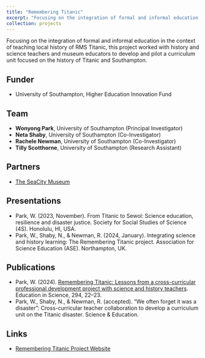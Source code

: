 ```yaml
---
title: "Remembering Titanic"
excerpt: "Focusing on the integration of formal and informal education in the context of teaching local history of RMS Titanic, this project worked with history and science teachers and museum educators to develop and pilot a curriculum unit focused on the history of Titanic and Southampton. <br/><br/><img src='/images/titanic.jpg' width='400'>"
collection: projects
---
```


Focusing on the integration of formal and informal education in the context of teaching local history of RMS Titanic, this project worked with history and science teachers and museum educators to develop and pilot a curriculum unit focused on the history of Titanic and Southampton.

## Funder <br/>
* University of Southampton, Higher Education Innovation Fund

## Team <br/>
* **Wonyong Park**, University of Southampton (Principal Investigator) <br/>
* **Neta Shaby**, University of Southampton (Co-Investigator) <br/>
* **Rachele Newman**, University of Southampton (Co-Investigator) <br/>
* **Tilly Scotthorne**, University of Southampton (Research Assistant) <br/>

## Partners  <br/>
* [The SeaCity Museum](https://seacitymuseum.co.uk/)

## Presentations <br/>
* Park, W. (2023, November). From Titanic to Sewol: Science education, resilience and disaster justice. Society for Social Studies of Science (4S). Honolulu, HI, USA.
* Park, W., Shaby, N., & Newman, R. (2024, January). Integrating science and history learning: The Remembering Titanic project. Association for Science Education (ASE). Northampton, UK.

## Publications <br/>
* Park, W. (2024). [Remembering Titanic: Lessons from a cross-curricular professional development project with science and history teachers](https://www.ase.org.uk/resources/education-in-science/issue-294/remembering-titanic). Education in Science, 294, 22–23.  
* Park, W., Shaby, N., & Newman, R. (accepted). “We often forget it was a disaster”: Cross-curricular teacher collaboration to develop a curriculum unit on the Titanic disaster. Science & Education. 

## Links <br/>
* [Remembering Titanic Project Website](https://www.remembertitanic.com/)